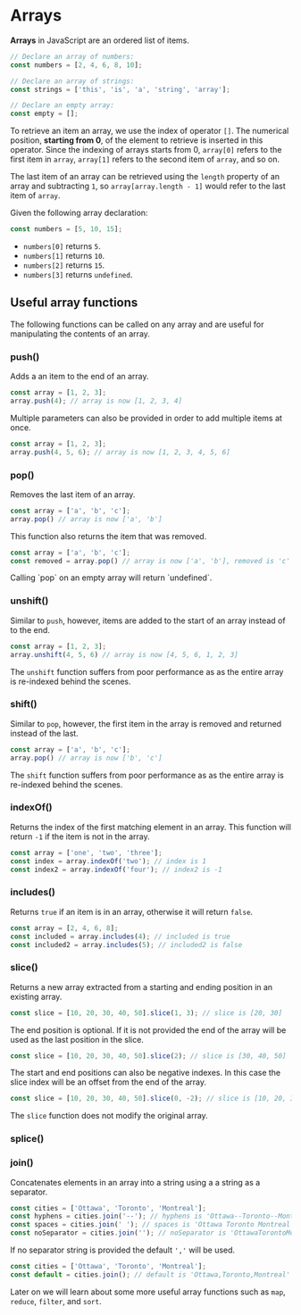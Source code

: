 # Arrays

**Arrays** in JavaScript are an ordered list of items.

```js
// Declare an array of numbers:
const numbers = [2, 4, 6, 8, 10];

// Declare an array of strings:
const strings = ['this', 'is', 'a', 'string', 'array'];

// Declare an empty array:
const empty = [];
```

To retrieve an item an array, we use the index of operator `[]`. The numerical 
position, **starting from 0**, of the element to retrieve is inserted in this 
operator. Since the indexing of arrays starts from 0, `array[0]` refers to the 
first item in `array`, `array[1]` refers to the second item of `array`, and so 
on.

The last item of an array can be retrieved using the `length` property of an 
array and subtracting `1`, so `array[array.length - 1]` would refer to the last 
item of `array`.

Given the following array declaration:
```js
const numbers = [5, 10, 15];
```
- `numbers[0]` returns `5`.
- `numbers[1]` returns `10`.
- `numbers[2]` returns `15`.
- `numbers[3]` returns `undefined`.

<div class="editor" source="index.js"></div>


## Useful array functions

The following functions can be called on any array and are useful for 
manipulating the contents of an array.

### push()

Adds a an item to the end of an array.

```js
const array = [1, 2, 3];
array.push(4); // array is now [1, 2, 3, 4]
```

Multiple parameters can also be provided in order to add multiple items at once.

```js
const array = [1, 2, 3];
array.push(4, 5, 6); // array is now [1, 2, 3, 4, 5, 6]
```

### pop()

Removes the last item of an array.

```js
const array = ['a', 'b', 'c'];
array.pop() // array is now ['a', 'b'] 
```

This function also returns the item that was removed.

```js
const array = ['a', 'b', 'c'];
const removed = array.pop() // array is now ['a', 'b'], removed is 'c'
```

<div class="note">
    Calling `pop` on an empty array will return `undefined`.
</div>

### unshift()

Similar to `push`, however, items are added to the start of an array instead 
of to the end.

```js
const array = [1, 2, 3];
array.unshift(4, 5, 6) // array is now [4, 5, 6, 1, 2, 3] 
```

<div class="warning">

The `unshift` function suffers from poor performance as as the entire array is 
re-indexed behind the scenes.

</div>

### shift()

Similar to `pop`, however, the first item in the array is removed and returned 
instead of the last.

```js
const array = ['a', 'b', 'c'];
array.pop() // array is now ['b', 'c'] 
```

<div class="warning">

The `shift` function suffers from poor performance as as the entire array is 
re-indexed behind the scenes.

</div>

### indexOf()

Returns the index of the first matching element in an array. This function 
will return  `-1` if the item is not in the array.

```js
const array = ['one', 'two', 'three'];
const index = array.indexOf('two'); // index is 1
const index2 = array.indexOf('four'); // index2 is -1
```

### includes()

Returns `true` if an item is in an array, otherwise it will return `false`.

```js
const array = [2, 4, 6, 8];
const included = array.includes(4); // included is true
const included2 = array.includes(5); // included2 is false
```

### slice()

Returns a new array extracted from a starting and ending position in an 
existing array.
```js
const slice = [10, 20, 30, 40, 50].slice(1, 3); // slice is [20, 30]
```

The end position is optional. If it is not provided the end of the array 
will be used as the last position in the slice.
```js
const slice = [10, 20, 30, 40, 50].slice(2); // slice is [30, 40, 50]
```

The start and end positions can also be negative indexes. In this case the 
slice index will be an offset from the end of the array. 
```js
const slice = [10, 20, 30, 40, 50].slice(0, -2); // slice is [10, 20, 30]
```

<div class="note">

The `slice` function does not modify the original array.

</div>

### splice()


### join()

Concatenates elements in an array into a string using a a string as a 
separator.
```js
const cities = ['Ottawa', 'Toronto', 'Montreal'];
const hyphens = cities.join('--'); // hyphens is 'Ottawa--Toronto--Montreal'
const spaces = cities.join(' '); // spaces is 'Ottawa Toronto Montreal'
const noSeparator = cities.join(''); // noSeparator is 'OttawaTorontoMontreal'
```

If no separator string is provided the default `','` will be used.
```js
const cities = ['Ottawa', 'Toronto', 'Montreal'];
const default = cities.join(); // default is 'Ottawa,Toronto,Montreal'
```

<div class="note">

Later on we will learn about some more useful array functions such as `map`, 
`reduce`, `filter`, and `sort`.

</div>